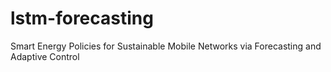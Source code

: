 # lstm-forecasting
Smart Energy Policies for Sustainable Mobile Networks via Forecasting and Adaptive Control
